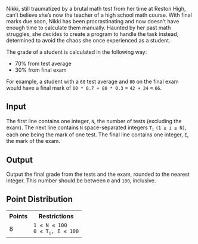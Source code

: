 Nikki, still traumatized by a brutal math test from her time at Reston High, can’t believe she’s now the teacher of a high school math course. With final marks due soon, Nikki has been procrastinating and now doesn’t have enough time to calculate them manually. Haunted by her past math struggles, she decides to create a program to handle the task instead, determined to avoid the chaos she once experienced as a student.

The grade of a student is calculated in the following way:

- 70% from test average
- 30% from final exam

For example, a student with a `60` test average and `80` on the final exam would have a final mark of `60 * 0.7 + 80 * 0.3` = `42 + 24` = `66`.

## Input
The first line contains one integer, `N`, the number of tests (excluding the exam). The next line contains `N` space-separated integers <code>T<sub>i</sub></code> `(1 ≤ i ≤ N)`, each one being the mark of one test. The final line contains one integer, `E`, the mark of the exam.

## Output
Output the final grade from the tests and the exam, rounded to the nearest integer. This number should be between `0` and `100`, inclusive.

## Point Distribution
<table>
    <tr>
        <th>Points</th>
        <th>Restrictions</th>
    </tr>
    <tr>
        <td>8</td>
        <td><code>1 ≤ N ≤ 100</code><br>
			<code>0 ≤ T<sub>i</sub>, E ≤ 100</code></td>
    </tr>
</table>
